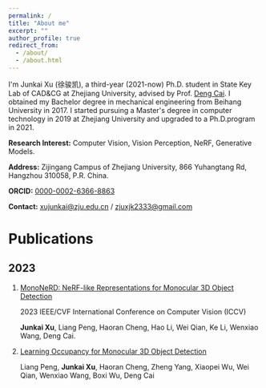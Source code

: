 ```yaml
---
permalink: /
title: "About me"
excerpt: ""
author_profile: true
redirect_from: 
  - /about/
  - /about.html
---
```


I'm Junkai Xu (徐骏凯), a third-year (2021-now) Ph.D. student in State Key Lab of CAD&CG at Zhejiang University, advised by Prof. [Deng Cai](http://www.cad.zju.edu.cn/home/dengcai/). 
I obtained my Bachelor degree in mechanical engineering from Beihang University in 2017.
I started pursuing a Master's degree in computer technology in 2019 at Zhejiang University and upgraded to a Ph.D.program in 2021.

**Research Interest:** Computer Vision, Vision Perception, NeRF, Generative Models.

**Address:** Zijingang Campus of Zhejiang University, 866 Yuhangtang Rd, Hangzhou 310058, P.R. China.

**ORCID:** [0000-0002-6366-8863](https://orcid.org/0000-0002-6366-8863)

**Contact:** [xujunkai@zju.edu.cn](mailto:xujunkai@zju.edu.cn) / [zjuxjk2333@gmail.com](mailto:zjuxjk2333@gmail.com)

# Publications

## 2023

1. [MonoNeRD: NeRF-like Representations for Monocular 3D Object Detection](https://cskkxjk.com/publication/mononerd)

   2023 IEEE/CVF International Conference on Computer Vision (ICCV)

   **Junkai Xu**, Liang Peng, Haoran Cheng, Hao Li, Wei Qian, Ke Li, Wenxiao Wang, Deng Cai.

2. [Learning Occupancy for Monocular 3D Object Detection](https://cskkxjk.com/publication/occm3d)

   Liang Peng, **Junkai Xu**, Haoran Cheng, Zheng Yang, Xiaopei Wu, Wei Qian, Wenxiao Wang, Boxi Wu, Deng Cai
